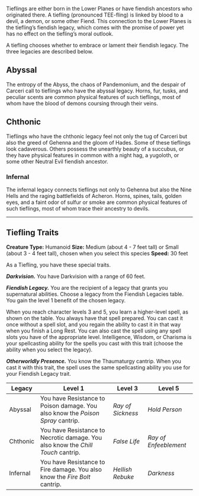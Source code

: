 Tieflings are either born in the Lower Planes or have fiendish ancestors who originated there. A tiefling (pronounced TEE-fling) is linked by blood to a devil, a demon, or some other Fiend. This connection to the Lower Planes is the tiefling’s fiendish legacy, which comes with the promise of power yet has no effect on the tiefling’s moral outlook.

A tiefling chooses whether to embrace or lament their fiendish legacy. The three legacies are described below.

## Abyssal
The entropy of the Abyss, the chaos of Pandemonium, and the despair of Carceri call to tieflings who have the abyssal legacy. Horns, fur, tusks, and peculiar scents are common physical features of such tieflings, most of whom have the blood of demons coursing through their veins.

## Chthonic
Tieflings who have the chthonic legacy feel not only the tug of Carceri but also the greed of Gehenna and the gloom of Hades. Some of these tieflings look cadaverous. Others possess the unearthly beauty of a succubus, or they have physical features in common with a night hag, a yugoloth, or some other Neutral Evil fiendish ancestor.

### Infernal
The infernal legacy connects tieflings not only to Gehenna but also the Nine Hells and the raging battlefields of Acheron. Horns, spines, tails, golden eyes, and a faint odor of sulfur or smoke are common physical features of such tieflings, most of whom trace their ancestry to devils.

---
## Tiefling Traits
**Creature Type:** Humanoid
**Size:** Medium (about 4 - 7 feet tall) or Small (about 3 - 4 feet tall), chosen when you select this species
**Speed:** 30 feet

As a Tiefling, you have these special traits.

***Darkvision.*** You have Darkvision with a range of 60 feet.

***Fiendish Legacy.*** You are the recipient of a legacy that grants you supernatural abilities. Choose a legacy from the Fiendish Legacies table. You gain the level 1 benefit of the chosen legacy.

When you reach character levels 3 and 5, you learn a higher-level spell, as shown on the table. You always have that spell prepared. You can cast it once without a spell slot, and you regain the ability to cast it in that way when you finish a Long Rest. You can also cast the spell using any spell slots you have of the appropriate level. Intelligence, Wisdom, or Charisma is your spellcasting ability for the spells you cast with this trait (choose the ability when you select the legacy).

***Otherworldly Presence.*** You know the Thaumaturgy cantrip. When you cast it with this trait, the spell uses the same spellcasting ability you use for your Fiendish Legacy trait.

| Legacy   | Level 1                                                                          | Level 3           | Level 5               |
| -------- | -------------------------------------------------------------------------------- | ----------------- | --------------------- |
| Abyssal  | You have Resistance to Poison damage. You also know the *Poison Spray* cantrip.  | *Ray of Sickness* | *Hold Person*         |
| Chthonic | You have Resistance to Necrotic damage. You also know the *Chill Touch* cantrip. | *False Life*      | *Ray of Enfeeblement* |
| Infernal | You have Resistance to Fire damage. You also know the *Fire Bolt* cantrip.       | *Hellish Rebuke*  | *Darkness*            |